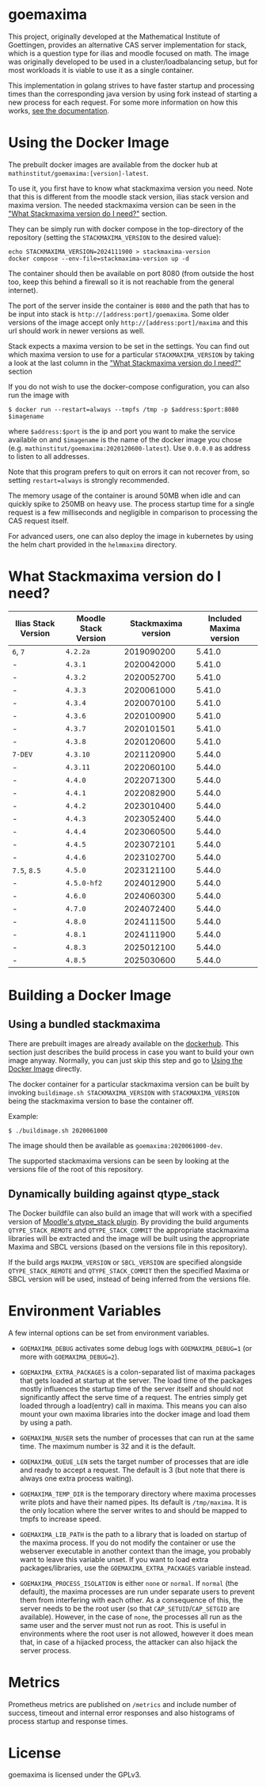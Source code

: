goemaxima
=========
This project, originally developed at the Mathematical Institute of Goettingen, provides an alternative CAS server implementation for stack, which is a question type for ilias and moodle focused on math.
The image was originally developed to be used in a cluster/loadbalancing setup, but for most workloads it is viable to use it as a single container.

This implementation in golang strives to have faster startup and processing times than the corresponding java version by using fork instead of starting a new process for each request.
For some more information on how this works, [see the documentation](/doc/How_it_works.md).


Using the Docker Image
======================

The prebuilt docker images are available from the docker hub at `mathinstitut/goemaxima:[version]-latest`.

To use it, you first have to know what stackmaxima version you need.
Note that this is different from the moodle stack version, ilias stack version and maxima version.
The needed stackmaxima version can be seen in the ["What Stackmaxima version do I need?"](#what-stackmaxima-version-do-i-need) section.

They can be simply run with docker compose in the top-directory of the repository (setting the `STACKMAXIMA_VERSION` to the desired value):
```
echo STACKMAXIMA_VERSION=2024111900 > stackmaxima-version
docker compose --env-file=stackmaxima-version up -d
```
The container should then be available on port 8080 (from outside the host too, keep this behind a firewall so it is not reachable from the general internet).

The port of the server inside the container is `8080` and the path that has to be input into stack is `http://[address:port]/goemaxima`.
Some older versions of the image accept only `http://[address:port]/maxima` and this url should work in newer versions as well.

Stack expects a maxima version to be set in the settings.
You can find out which maxima version to use for a particular `STACKMAXIMA_VERSION` by taking a look at the last column in the ["What Stackmaxima version do I need?"](#what-stackmaxima-version-do-i-need) section

If you do not wish to use the docker-compose configuration, you can also run the image with
```
$ docker run --restart=always --tmpfs /tmp -p $address:$port:8080 $imagename
```
where `$address:$port` is the ip and port you want to make the service available on and `$imagename` is the name of the docker image you chose (e.g. `mathinstitut/goemaxima:2020120600-latest`).
Use `0.0.0.0` as address to listen to all addresses.

Note that this program prefers to quit on errors it can not recover from, so setting `restart=always` is strongly recommended.

The memory usage of the container is around 50MB when idle and can quickly spike to 250MB on heavy use.
The process startup time for a single request is a few milliseconds and negligible in comparison to processing the CAS request itself.

For advanced users, one can also deploy the image in kubernetes by using the helm chart provided in the `helmmaxima` directory.

What Stackmaxima version do I need?
===================================

| Ilias Stack Version | Moodle Stack Version | Stackmaxima version | Included Maxima version |
| ------------------- | -------------------- | ------------------- | ----------------------- |
| `6`, `7`            | `4.2.2a`             | 2019090200          | 5.41.0                  |
| -                   | `4.3.1`              | 2020042000          | 5.41.0                  |
| -                   | `4.3.2`              | 2020052700          | 5.41.0                  |
| -                   | `4.3.3`              | 2020061000          | 5.41.0                  |
| -                   | `4.3.4`              | 2020070100          | 5.41.0                  |
| -                   | `4.3.6`              | 2020100900          | 5.41.0                  |
| -                   | `4.3.7`              | 2020101501          | 5.41.0                  |
| -                   | `4.3.8`              | 2020120600          | 5.41.0                  |
| `7-DEV`             | `4.3.10`             | 2021120900          | 5.44.0                  |
| -                   | `4.3.11`             | 2022060100          | 5.44.0                  |
| -                   | `4.4.0`              | 2022071300          | 5.44.0                  |
| -                   | `4.4.1`              | 2022082900          | 5.44.0                  |
| -                   | `4.4.2`              | 2023010400          | 5.44.0                  |
| -                   | `4.4.3`              | 2023052400          | 5.44.0                  |
| -                   | `4.4.4`              | 2023060500          | 5.44.0                  |
| -                   | `4.4.5`              | 2023072101          | 5.44.0                  |
| -                   | `4.4.6`              | 2023102700          | 5.44.0                  |
| `7.5`, `8.5`        | `4.5.0`              | 2023121100          | 5.44.0                  |
| -                   | `4.5.0-hf2`          | 2024012900          | 5.44.0                  |
| -                   | `4.6.0`              | 2024060300          | 5.44.0                  |
| -                   | `4.7.0`              | 2024072400          | 5.44.0                  |
| -                   | `4.8.0`              | 2024111500          | 5.44.0                  |
| -                   | `4.8.1`              | 2024111900          | 5.44.0                  |
| -                   | `4.8.3`              | 2025012100          | 5.44.0                  |
| -                   | `4.8.5`              | 2025030600          | 5.44.0                  |


Building a Docker Image
=======================

## Using a bundled stackmaxima
There are prebuilt images are already available on the [dockerhub](https://hub.docker.com/r/mathinstitut/goemaxima).
This section just describes the build process in case you want to build your own image anyway.
Normally, you can just skip this step and go to [Using the Docker Image](#using-the-docker-image) directly.

The docker container for a particular stackmaxima version can be built by invoking `buildimage.sh STACKMAXIMA_VERSION` with `STACKMAXIMA_VERSION` being the stackmaxima version to base the container off.

Example:
```
$ ./buildimage.sh 2020061000
```

The image should then be available as `goemaxima:2020061000-dev`.

The supported stackmaxima versions can be seen by looking at the versions file of the root of this repository.

## Dynamically building against qtype_stack
The Docker buildfile can also build an image that will work with a specified version of [Moodle's qtype_stack plugin](https://github.com/maths/moodle-qtype_stack).
By providing the build arguments `QTYPE_STACK_REMOTE` and `QTYPE_STACK_COMMIT` the appropriate stackmaxima libraries 
will be extracted and the image will be built using the appropriate Maxima and SBCL versions (based on the versions
file in this repository).

If the build args `MAXIMA_VERSION` or `SBCL_VERSION` are specified alongside `QTYPE_STACK_REMOTE` and `QTYPE_STACK_COMMIT`
then the specified Maxima or SBCL version will be used, instead of being inferred from the versions file.

Environment Variables
=====================
A few internal options can be set from environment variables.

* `GOEMAXIMA_DEBUG` activates some debug logs with `GOEMAXIMA_DEBUG=1` (or more with `GOEMAXIMA_DEBUG=2`).

* `GOEMAXIMA_EXTRA_PACKAGES` is a colon-separated list of maxima packages that gets loaded at startup at the server.
   The load time of the packages mostly influences the startup time of the server itself and should not significantly affect the serve time of a request.
   The entries simply get loaded through a load(entry) call in maxima.
   This means you can also mount your own maxima libraries into the docker image and load them by using a path.

* `GOEMAXIMA_NUSER` sets the number of processes that can run at the same time. The maximum number is 32 and it is the default.

* `GOEMAXIMA_QUEUE_LEN` sets the target number of processes that are idle and ready to accept a request. The default is 3 (but note that there is always one extra process waiting).

* `GOEMAXIMA_TEMP_DIR` is the temporary directory where maxima processes write plots and have their named pipes. Its default is `/tmp/maxima`. It is the only location where the server writes to and should be mapped to tmpfs to increase speed.

* `GOEMAXIMA_LIB_PATH` is the path to a library that is loaded on startup of the maxima process.
   If you do not modify the container or use the webserver executable in another context than the image, you probably want to leave this variable unset.
   If you want to load extra packages/libraries, use the `GOEMAXIMA_EXTRA_PACKAGES` variable instead.

* `GOEMAXIMA_PROCESS_ISOLATION` is either `none` or `normal`.
   If `normal` (the default), the maxima processes are run under separate users to prevent them from interfering with each other.
   As a consequence of this, the server needs to be the root user (so that `CAP_SETUID`/`CAP_SETGID` are available).
   However, in the case of `none`, the processes all run as the same user and the server must not run as root.
   This is useful in environments where the root user is not allowed, however it does mean that, in case of a hijacked process, the attacker can also hijack the server process.

Metrics
=======
Prometheus metrics are published on `/metrics` and include number of success, timeout and internal error responses and also histograms of process startup and response times.

License
=======
goemaxima is licensed under the GPLv3.
